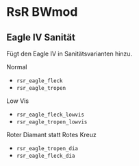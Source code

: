 # RsR BWmod

## Eagle IV Sanität

Fügt den Eagle IV in Sanitätsvarianten hinzu.

Normal

- `rsr_eagle_fleck`
- `rsr_eagle_tropen`

Low Vis

- `rsr_eagle_fleck_lowvis`
- `rsr_eagle_tropen_lowvis`

Roter Diamant statt Rotes Kreuz

- `rsr_eagle_tropen_dia`
- `rsr_eagle_fleck_dia`
